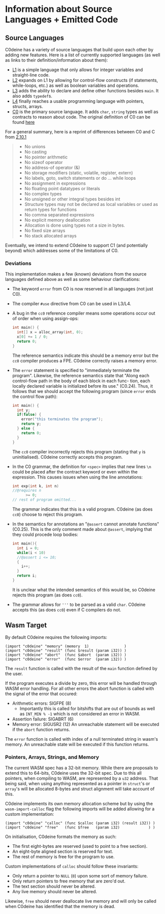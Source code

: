 # Information about Source Languages + Emitted Code

## Source Languages

C0deine has a variety of source languages that build upon each other by adding
new features. Here is a list of currently supported languages (as well as links
to their definition/information about them):

- [L1](https://www.cs.cmu.edu/~janh/courses/411/23/labs/lab1.pdf) is a simple
  language that only allows for integer variables and straight-line code.
- [L2](https://www.cs.cmu.edu/~janh/courses/411/23/labs/lab2.pdf) expands on L1
  by allowing for control-flow constructs (if statements, while-loops, etc.) as
  well as boolean variables and operations.
- [L3](https://www.cs.cmu.edu/~janh/courses/411/23/labs/lab3.pdf) adds the
  ability to declare and define other functions besides `main`. It also adds
  `typedef`s.
- [L4](https://www.cs.cmu.edu/~janh/courses/411/23/labs/lab4.pdf) finally
  reaches a usable programming language with pointers, structs, arrays.
- [C0](https://c0.cs.cmu.edu/docs/c0-reference.pdf) is the primary source
  language. It adds `char`, `string` types as well as contracts to reason about
  code. The original definition of C0 can be found
  [here](http://reports-archive.adm.cs.cmu.edu/anon/2010/CMU-CS-10-145.pdf)

For a general summary, here is a reprint of differences between C0 and C
from [2.10.1](http://reports-archive.adm.cs.cmu.edu/anon/2010/CMU-CS-10-145.pdf)
> - No unions
> - No casting
> - No pointer arithmetic
> - No sizeof operator
> - No address-of operator (&)
> - No storage modifiers (static, volatile, register, extern)
> - No labels, goto, switch statements or do ... while loops
> - No assignment in expressions
> - No floating point datatypes or literals
> - No complex types
> - No unsigned or other integral types besides int
> - Structure types may not be declared as local variables or used as return
>   types for functions
> - No comma separated expressions
> - No explicit memory deallocation
> - Allocation is done using types not a size in bytes.
> - No fixed size arrays
> - No stack allocated arrays

Eventually, we intend to extend C0deine to support C1 (and potentially beyond)
which addresses some of the limitations of C0.

### Deviations

This implementation makes a few (known) deviations from the source languages
defined above as well as some behaviour clarifications:

- The keyword `error` from C0 is now reserved in all languages (not just C0).
- The compiler `#use` directive from C0 can be used in L3/L4.
- A bug in the `cc0` reference compiler means some operations occur out of order
  when using assign-ops:
  ```c
  int main() {
    int[] x = alloc_array(int, 0);
    x[0] += 1 / 0;
    return 0;
  }
  ```
  The reference semantics indicate this should be a memory error but the `cc0`
  compiler produces a FPE. C0deine correctly raises a memory error.

- The `error` statement is specified to "immediately terminate the program".
  Likewise, the reference semantics state that "Along each control-flow path in
  the body of each block in each func- tion, each locally declared variable is
  initialized before its use." (C0.24). Thus, it follows that we should accept
  the following program (since `error` ends the control flow path):
  ```c
  int main() {
    int y;
    if(false) {
      error("this terminates the program");
      return y;
    } else {
      return 0;
    }
  }
  ```
  The `cc0` compiler incorrectly rejects this program (stating that `y` is
  uninitialised). C0deine correctly accepts this program.

- In the C0 grammar, the definition for `<spec>` implies that new lines `\n`
  could be placed after the contract keyword or even within the expression. This
  causes issues when using the line annotations:
  ```c
  int exp(int k, int n)
  //@requires n
        >= 0;
  // rest of program omitted...
  ```
  The grammar indicates that this is a valid program. C0deine (as does `cc0`)
  choose to reject this program.

- In the semantics for annotations an "`@assert` cannot annotate functions"
  (C0.25). This is the only comment made about `@assert`, implying that they
  could procede loop bodies:
  ```c
  int main(){
    int i = 0;
    while(i < 10)
    //@assert i <= 10;
    {
      i++;
    }
    return i;
  }
  ```
  It is unclear what the intended semantics of this would be, so C0deine rejects
  this program (as does `cc0`).

- The grammar allows for `'''` to be parsed as a valid `char`. C0deine accepts
  this (as does `cc0`) even if C compilers do not.


## Wasm Target

By default C0deine requires the following imports:

```wasm
(import "c0deine" "memory" (memory  1)                )
(import "c0deine" "result" (func $result (param i32)) )
(import "c0deine" "abort"  (func $abort  (param i32)) )
(import "c0deine" "error"  (func $error  (param i32)) )
```

The `result` function is called with the result of the `main` function defined
by the user.

If the program executes a divide by zero, this error will be handled through
WASM error handling. For all other errors the abort function is called with the
signal of the error that occured:
- Arithmetic errors: SIGFPE (8)
  - Importantly this is called for bitshifts that are out of bounds as well
    as `INT_MIN % -1` which is not considered an error in WASM.
- Assertion failure: SIGABRT (6)
- Memory error: SIGUSR2 (12)
An unreachable statement will be executed if the `abort` function returns.

The `error` function is called with index of a null terminated string in wasm's
memory. An unreachable state will be executed if this function returns.

### Pointers, Arrays, Strings, and Memory

The current WASM spec has a 32-bit memory. While there are proposals to extend
this to 64-bits, C0deine uses the 32-bit spec. Due to this all pointers, when
compiling to WASM, are represented by a `u32` address. That being said, when
using anything represented as a pointer in `struct`'s or `array`'s will be
allocated 8-bytes and struct alignment will take account of this.

C0deine implements its own memory allocation scheme but by using the
`wasm-import-calloc` flag the following imports will be added allowing for a
custom implementation:

```wasm
(import "c0deine" "calloc" (func $calloc (param i32) (result i32)) )
(import "c0deine" "free"   (func $free   (param i32)             ) )
```

On initialisation, C0deine formats the memory as such:
- The first eight-bytes are reserved (used to point to a free section).
- An eight-byte aligned section is reserved for text.
- The rest of memory is free for the program to use.

Custom implementations of `calloc` should follow these invariants:
- Only return a pointer to `NULL` (`0`) upon some sort of memory failure.
- Only return pointers to free memory that are zero'd out.
- The text section should never be altered.
- Any live memory should never be altered.

Likewise, `free` should never deallocate live memory and will only be called
when C0deine has identified that the memory is dead.
